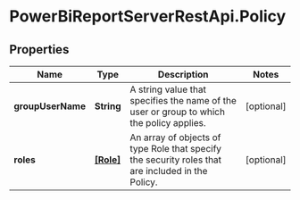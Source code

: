 # PowerBiReportServerRestApi.Policy

## Properties
Name | Type | Description | Notes
------------ | ------------- | ------------- | -------------
**groupUserName** | **String** | A string value that specifies the name of the user or group to which the policy applies. | [optional] 
**roles** | [**[Role]**](Role.md) | An array of objects of type Role that specify the security roles that are included in the Policy. | [optional] 


